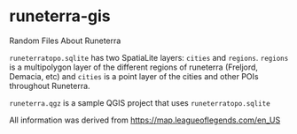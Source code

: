# runeterra-gis
Random Files About Runeterra

`runeterratopo.sqlite` has two SpatiaLite layers: `cities` and `regions`. `regions` is a multipolygon layer of the different regions of runeterra (Freljord, Demacia, etc) and `cities` is a point layer of the cities and other POIs throughout Runeterra.

`runeterra.qgz` is a sample QGIS project that uses `runeterratopo.sqlite`

All information was derived from https://map.leagueoflegends.com/en_US
